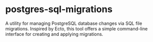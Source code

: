 # postgres-sql-migrations
A utility for managing PostgreSQL database changes via SQL file migrations. Inspired by Ecto, this tool offers a simple command-line interface for creating and applying migrations.
